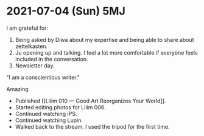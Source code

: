 # 2021-07-04 (Sun) 5MJ

I am grateful for:

1. Being asked by Diwa about my expertise and being able to share about zettelkasten.
2. Ju opening up and talking. I feel a lot more comfortable if everyone feels included in the conversation.
3. Newsletter day.

"I am a conscientious writer."

Amazing

- Published [[Lilim 010 — Good Art Reorganizes Your World]].
- Started editing photos for Lilim 006.
- Continued watching iPS.
- Continued watching Lupin.
- Walked back to the stream. I used the tripod for the first time.

